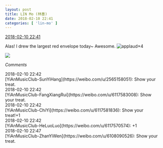```yaml
---
layout: post
title: LIN Mo (林墨)
date: 2018-02-10 22:41
categories: [ 'lin-mo' ]
---
```


<div class="weibo-info">
  <a href="https://weibo.com/6108312042/G2wgDbtQJ">2018-02-10 22:41</a>
</div>

Alas! I drew the largest red envelope today~ Awesome. ![applaud](https://img.t.sinajs.cn/t4/appstyle/expression/ext/normal/36/gza_org.gif)×4

<!-- more -->

<a href="//wx3.sinaimg.cn/mw690/006FnQZYgy1fobqbm31koj30zk0qon7v.jpg">
  <img class="weibo-pic-preview-h" src="//wx3.sinaimg.cn/orj360/006FnQZYgy1fobqbm31koj30zk0qon7v.jpg" />
</a>

*Comments*

<div class="weibo-info">2018-02-10 22:42</div>
[YiAnMusicClub-SunYiHang](https://weibo.com/u/2565158051): Show your treat.

<div class="weibo-info">2018-02-10 22:42</div>
[YiAnMusicClub-FangXiangRui](https://weibo.com/u/6117583008): Show your treat.

<div class="weibo-info">2018-02-10 22:42</div>
[YiAnMusicClub-ChiYi](https://weibo.com/u/6117581836): Show your treat!+1

<div class="weibo-info">2018-02-10 22:42</div>
[YiAnMusicClub-HeLuoLuo](https://weibo.com/u/6117570574): +1

<div class="weibo-info">2018-02-10 22:47</div>
[YiAnMusicClub-ZhanYiWen](https://weibo.com/u/6108090526): Show your treat.
